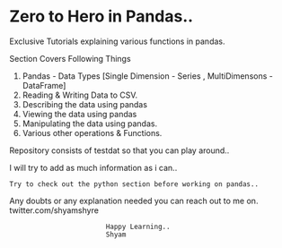 # Zero to Hero in Pandas..
Exclusive Tutorials explaining various functions in pandas.

Section Covers Following Things

1) Pandas - Data Types [Single Dimension - Series , MultiDimensons - DataFrame]
2) Reading & Writing Data to CSV.
3) Describing the data using pandas
4) Viewing the data using pandas
5) Manipulating the data using pandas.
6) Various other operations & Functions.

Repository consists of testdat so that you can play around..

I will try to add as much information as i can..

    Try to check out the python section before working on pandas..
    
Any doubts or any explanation needed you can reach out to me on.
twitter.com/shyamshyre

                            Happy Learning..
                            Shyam

